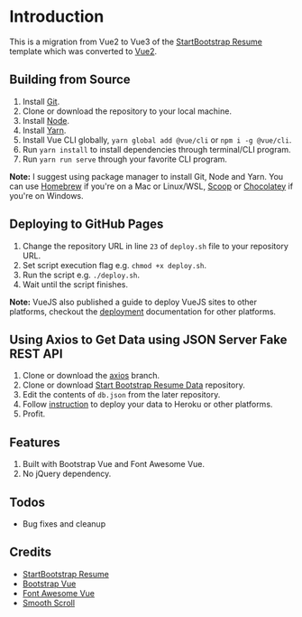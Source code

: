 # Introduction

This is a migration from Vue2 to Vue3 of the [StartBootstrap Resume](https://github.com/BlackrockDigital/startbootstrap-resume) template which was converted to [Vue2](https://github.com/webdevsuperfast/startbootstrap-resume-vue).

## Building from Source

1. Install [Git](https://git-scm.com/).
2. Clone or download the repository to your local machine.
3. Install [Node](https://nodejs.org/en/).
4. Install [Yarn](https://yarnpkg.org).
5. Install Vue CLI globally, `yarn global add @vue/cli` or `npm i -g @vue/cli`.
6. Run `yarn install` to install dependencies through terminal/CLI program.
7. Run `yarn run serve` through your favorite CLI program.

 **Note:** I suggest using package manager to install Git, Node and Yarn. You can use [Homebrew](httsp://brew.sh) if you're on a Mac or Linux/WSL, [Scoop](https://scoop.sh) or [Chocolatey](https://chocolatey.org/) if you're on Windows.

## Deploying to GitHub Pages

1. Change the repository URL in line `23` of `deploy.sh` file to your repository URL.
2. Set script execution flag e.g. `chmod +x deploy.sh`.
3. Run the script e.g. `./deploy.sh`.
4. Wait until the script finishes.

**Note:** VueJS also published a guide to deploy VueJS sites to other platforms, checkout the [deployment](https://cli.vuejs.org/guide/deployment.html) documentation for other platforms.

## Using Axios to Get Data using JSON Server Fake REST API

1. Clone or download the [axios](https://github.com/webdevsuperfast/startbootstrap-resume-vue/tree/axios) branch.
2. Clone or download [Start Bootstrap Resume Data](https://github.com/webdevsuperfast/startbootstrap-resume-vue-data) repository.
3. Edit the contents of `db.json` from the later repository.
4. Follow [instruction](https://github.com/webdevsuperfast/startbootstrap-resume-vue-data#deploy-to-heroku) to deploy your data to Heroku or other platforms.
5. Profit.

## Features

1. Built with Bootstrap Vue and Font Awesome Vue.
2. No jQuery dependency.

## Todos

* Bug fixes and cleanup

## Credits

* [StartBootstrap Resume](https://github.com/BlackrockDigital/startbootstrap-resume)
* [Bootstrap Vue](https://bootstrap-vue.js.org/)
* [Font Awesome Vue](https://github.com/FortAwesome/vue-fontawesome)
* [Smooth Scroll](https://github.com/cferdinandi/smooth-scroll)